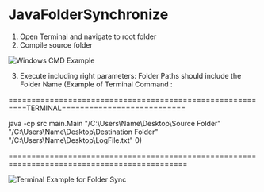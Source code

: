 # JavaFolderSynchronize

1. Open Terminal and navigate to root folder
2. Compile source folder

![Windows CMD Example](https://github.com/sto-yan06/JavaFolderSynchronize/assets/116439554/fcbfa471-a642-4c92-888d-51c7295ef899)

3.  Execute including right parameters:
Folder Paths should include the Folder Name (Example of Terminal Command :

==========================================================TERMINAL===========================

java -cp src main.Main "/C:\Users\Name\Desktop\Source Folder" "/C:\Users\Name\Desktop\Destination Folder" "/C:\Users\Name\Desktop\LogFile.txt" 0)

=============================================================================================


![Terminal Example for Folder Sync](https://github.com/sto-yan06/JavaFolderSynchronize/assets/116439554/0ab6f8ad-1f28-43ed-80a6-ee7e5e38a202)
